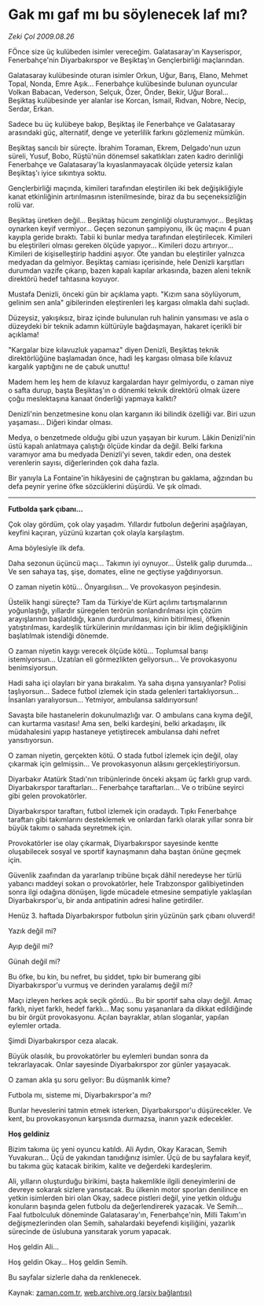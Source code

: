 # Gak mı  gaf mı bu söylenecek laf mı?

*Zeki Çol 2009.08.26*

<tr><td class="metin" colspan="2" style="padding-top: 20px; padding-left: 5px; padding-right: 10px;">FÖnce size üç kulübeden isimler vereceğim. Galatasaray'ın Kayserispor, Fenerbahçe'nin Diyarbakırspor ve Beşiktaş'ın Gençlerbirliği maçlarından.</td></tr><tr><td class="metin" colspan="2" style="padding-top: 20px; padding-left: 5px; padding-right: 10px;"><p>Galatasaray kulübesinde oturan isimler Orkun, Uğur, Barış, Elano, Mehmet Topal, Nonda, Emre Aşık... Fenerbahçe kulübesinde bulunan oyuncular Volkan Babacan, Vederson, Selçuk, Özer, Önder, Bekir, Uğur Boral... Beşiktaş kulübesinde yer alanlar ise Korcan, İsmail, Rıdvan, Nobre, Necip, Serdar, Erkan.
<p>Sadece bu üç kulübeye bakıp, Beşiktaş ile Fenerbahçe ve Galatasaray arasındaki güç, alternatif, denge ve yeterlilik farkını gözlemeniz mümkün.
<p>Beşiktaş sancılı bir süreçte. İbrahim Toraman, Ekrem, Delgado'nun uzun süreli, Yusuf, Bobo, Rüştü'nün dönemsel sakatlıkları zaten kadro derinliği Fenerbahçe ve Galatasaray'la kıyaslanmayacak ölçüde yetersiz kalan Beşiktaş'ı iyice sıkıntıya soktu.
<p>Gençlerbirliği maçında, kimileri tarafından eleştirilen iki bek değişikliğiyle kanat etkinliğinin artırılmasının istenilmesinde, biraz da bu seçeneksizliğin rolü var.
<p>Beşiktaş üretken değil... Beşiktaş hücum zenginliği oluşturamıyor... Beşiktaş oynarken keyif vermiyor... Geçen sezonun şampiyonu, ilk üç maçını 4 puan kayıpla geride bıraktı. Tabii ki bunlar medya tarafından eleştirilecek. Kimileri bu eleştirileri olması gereken ölçüde yapıyor... Kimileri dozu artırıyor... Kimileri de kişiselleştirip haddini aşıyor. Öte yandan bu eleştiriler yalnızca medyadan da gelmiyor. Beşiktaş camiası içerisinde, hele Denizli karşıtları durumdan vazife çıkarıp, bazen kapalı kapılar arkasında, bazen aleni teknik direktörü hedef tahtasına koyuyor.
<p>Mustafa Denizli, önceki gün bir açıklama yaptı. "Kızım sana söylüyorum, gelinim sen anla" gibilerinden eleştirenleri leş kargası olmakla dahi suçladı.
<p>Düzeysiz, yakışıksız, biraz içinde bulunulan ruh halinin yansıması ve asla o düzeydeki bir teknik adamın kültürüyle bağdaşmayan, hakaret içerikli bir açıklama!
<p>"Kargalar bize kılavuzluk yapamaz" diyen Denizli, Beşiktaş teknik direktörlüğüne başlamadan önce, hadi leş kargası olmasa bile kılavuz kargalık yaptığını ne de çabuk unuttu!
<p>Madem hem leş hem de kılavuz kargalardan hayır gelmiyordu, o zaman niye o safta durup, başta Beşiktaş'ın o dönemki teknik direktörü olmak üzere çoğu meslektaşına kanaat önderliği yapmaya kalktı?
<p>Denizli'nin benzetmesine konu olan karganın iki bilindik özelliği var. Biri uzun yaşaması... Diğeri kindar olması.
<p>Medya, o benzetmede olduğu gibi uzun yaşayan bir kurum. Lâkin Denizli'nin üstü kapalı anlatmaya çalıştığı ölçüde kindar da değil. Belki farkına varamıyor ama bu medyada Denizli'yi seven, takdir eden, ona destek verenlerin sayısı, diğerlerinden çok daha fazla.
<p>Bir yanıyla La Fontaine'in hikâyesini de çağrıştıran bu gaklama, ağzından bu defa peynir yerine öfke sözcüklerini düşürdü. Ve şık olmadı.
<p><hr/>
<p><b>Futbolda şark çıbanı...</b>
<p>Çok olay gördüm, çok olay yaşadım. Yıllardır futbolun değerini aşağılayan, keyfini kaçıran, yüzünü kızartan çok olayla karşılaştım.
<p>Ama böylesiyle ilk defa.
<p>Daha sezonun üçüncü maçı... Takımın iyi oynuyor... Üstelik galip durumda... Ve sen sahaya taş, şişe, domates, eline ne geçtiyse yağdırıyorsun.
<p>O zaman niyetin kötü... Önyargılısın... Ve provokasyon peşindesin.
<p>Üstelik hangi süreçte? Tam da Türkiye'de Kürt açılımı tartışmalarının yoğunlaştığı, yıllardır süregelen terörün sonlandırılması için çözüm arayışlarının başlatıldığı, kanın durdurulması, kinin bitirilmesi, öfkenin yatıştırılması, kardeşlik türkülerinin mırıldanması için bir iklim değişikliğinin başlatılmak istendiği dönemde.
<p>O zaman niyetin kaygı verecek ölçüde kötü... Toplumsal barışı istemiyorsun... Uzatılan eli görmezlikten geliyorsun... Ve provokasyonu benimsiyorsun.
<p>Hadi saha içi olayları bir yana bırakalım. Ya saha dışına yansıyanlar? Polisi taşlıyorsun... Sadece futbol izlemek için stada gelenleri tartaklıyorsun... İnsanları yaralıyorsun... Yetmiyor, ambulansa saldırıyorsun!
<p>Savaşta bile hastanelerin dokunulmazlığı var. O ambulans cana kıyma değil, can kurtarma vasıtası! Ama sen, belki kardeşini, belki arkadaşını, ilk müdahalesini yapıp hastaneye yetiştirecek ambulansa dahi nefret yansıtıyorsun.
<p>O zaman niyetin, gerçekten kötü. O stada futbol izlemek için değil, olay çıkarmak için gelmişsin... Ve provokasyonun alâsını gerçekleştiriyorsun.
<p>Diyarbakır Atatürk Stadı'nın tribünlerinde önceki akşam üç farklı grup vardı. Diyarbakırspor taraftarları... Fenerbahçe taraftarları... Ve o tribüne seyirci gibi gelen provokatörler.
<p>Diyarbakırspor taraftarı, futbol izlemek için oradaydı. Tıpkı Fenerbahçe taraftarı gibi takımlarını desteklemek ve onlardan farklı olarak yıllar sonra bir büyük takımı o sahada seyretmek için.
<p>Provokatörler ise olay çıkarmak, Diyarbakırspor sayesinde kentte oluşabilecek sosyal ve sportif kaynaşmanın daha baştan önüne geçmek için.
<p>Güvenlik zaafından da yararlanıp tribüne bıçak dâhil neredeyse her türlü yabancı maddeyi sokan o provokatörler, hele Trabzonspor galibiyetinden sonra ilgi odağına dönüşen, ligde mücadele etmesine sempatiyle yaklaşılan Diyarbakırspor'u, bir anda antipatinin adresi haline getirdiler.
<p>Henüz 3. haftada Diyarbakırspor futbolun şirin yüzünün şark çıbanı oluverdi!
<p>Yazık değil mi?
<p>Ayıp değil mi?
<p>Günah değil mi?
<p>Bu öfke, bu kin, bu nefret, bu şiddet, tıpkı bir bumerang gibi Diyarbakırspor'u vurmuş ve derinden yaralamış değil mi?
<p>Maçı izleyen herkes açık seçik gördü... Bu bir sportif saha olayı değil. Amaç farklı, niyet farklı, hedef farklı... Maç sonu yaşananlara da dikkat edildiğinde bu bir örgüt provokasyonu. Açılan bayraklar, atılan sloganlar, yapılan eylemler ortada.
<p>Şimdi Diyarbakırspor ceza alacak.
<p>Büyük olasılık, bu provokatörler bu eylemleri bundan sonra da tekrarlayacak. Onlar sayesinde Diyarbakırspor zor günler yaşayacak.
<p>O zaman akla şu soru geliyor: Bu düşmanlık kime?
<p>Futbola mı, sisteme mi, Diyarbakırspor'a mı?
<p>Bunlar heveslerini tatmin etmek isterken, Diyarbakırspor'u düşürecekler. Ve kent, bu provokasyonun karşısında durmazsa, inanın yazık edecekler.
<p><b>Hoş geldiniz</b>
<p>Bizim takıma üç yeni oyuncu katıldı. Ali Aydın, Okay Karacan, Semih Yuvakuran... Üçü de yakından tanıdığınız isimler. Üçü de bu sayfalara keyif, bu takıma güç katacak birikim, kalite ve değerdeki kardeşlerim.
<p>Ali, yılların oluşturduğu birikimi, başta hakemlikle ilgili deneyimlerini de devreye sokarak sizlere yansıtacak. Bu ülkenin motor sporları denilince en yetkin isimlerden biri olan Okay, sadece pistleri değil, yine yetkin olduğu konuların başında gelen futbolu da değerlendirerek yazacak. Ve Semih... Faal futbolculuk döneminde Galatasaray'ın, Fenerbahçe'nin, Milli Takım'ın değişmezlerinden olan Semih, sahalardaki beyefendi kişiliğini, yazarlık sürecinde de üslubuna yansıtarak yorum yapacak.
<p>Hoş geldin Ali... 
<p>Hoş geldin Okay... Hoş geldin Semih. 
<p>Bu sayfalar sizlerle daha da renklenecek. 
<br/></p></p></p></p></p></p></p></p></p></p></p></p></p></p></p></p></p></p></p></p></p></p></p></p></p></p></p></p></p></p></p></p></p></p></p></p></p></p></p></p></p></p></p></p></td></tr>

Kaynak: [zaman.com.tr](http://zaman.com.tr/yazar.do?yazino=884777), [web.archive.org (arşiv bağlantısı)](http://web.archive.org/web/20090827210142/http://www.zaman.com.tr:80/yazar.do?yazino=884777)
